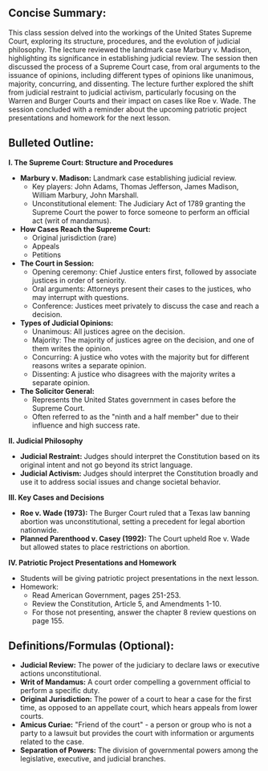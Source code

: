 ## Concise Summary:

This class session delved into the workings of the United States Supreme Court, exploring its structure, procedures, and the evolution of judicial philosophy.  The lecture reviewed the landmark case Marbury v. Madison, highlighting its significance in establishing judicial review. The session then discussed the process of a Supreme Court case, from oral arguments to the issuance of opinions, including different types of opinions like unanimous, majority, concurring, and dissenting. The lecture further explored the shift from judicial restraint to judicial activism, particularly focusing on the Warren and Burger Courts and their impact on cases like Roe v. Wade. The session concluded with a reminder about the upcoming patriotic project presentations and homework for the next lesson.

## Bulleted Outline:

**I. The Supreme Court: Structure and Procedures**

* **Marbury v. Madison:** Landmark case establishing judicial review.
    * Key players: John Adams, Thomas Jefferson, James Madison, William Marbury, John Marshall.
    *  Unconstitutional element: The Judiciary Act of 1789 granting the Supreme Court the power to force someone to perform an official act (writ of mandamus).
* **How Cases Reach the Supreme Court:**
    * Original jurisdiction (rare)
    * Appeals
    * Petitions
* **The Court in Session:**
    *  Opening ceremony: Chief Justice enters first, followed by associate justices in order of seniority.
    * Oral arguments: Attorneys present their cases to the justices, who may interrupt with questions.
    * Conference: Justices meet privately to discuss the case and reach a decision.
* **Types of Judicial Opinions:**
    * Unanimous: All justices agree on the decision.
    * Majority: The majority of justices agree on the decision, and one of them writes the opinion.
    * Concurring: A justice who votes with the majority but for different reasons writes a separate opinion.
    * Dissenting: A justice who disagrees with the majority writes a separate opinion.
* **The Solicitor General:**
    *  Represents the United States government in cases before the Supreme Court.
    * Often referred to as the "ninth and a half member" due to their influence and high success rate.

**II. Judicial Philosophy**

* **Judicial Restraint:** Judges should interpret the Constitution based on its original intent and not go beyond its strict language.
* **Judicial Activism:** Judges should interpret the Constitution broadly and use it to address social issues and change societal behavior.

**III. Key Cases and Decisions**

* **Roe v. Wade (1973):** The Burger Court ruled that a Texas law banning abortion was unconstitutional, setting a precedent for legal abortion nationwide.
* **Planned Parenthood v. Casey (1992):** The Court upheld Roe v. Wade but allowed states to place restrictions on abortion.

**IV.  Patriotic Project Presentations and Homework**

* Students will be giving patriotic project presentations in the next lesson.
* Homework: 
    * Read American Government, pages 251-253.
    * Review the Constitution, Article 5, and Amendments 1-10.
    * For those not presenting, answer the chapter 8 review questions on page 155. 

## Definitions/Formulas (Optional):

* **Judicial Review:** The power of the judiciary to declare laws or executive actions unconstitutional.
* **Writ of Mandamus:** A court order compelling a government official to perform a specific duty.
* **Original Jurisdiction:** The power of a court to hear a case for the first time, as opposed to an appellate court, which hears appeals from lower courts.
* **Amicus Curiae:** "Friend of the court" - a person or group who is not a party to a lawsuit but provides the court with information or arguments related to the case.
* **Separation of Powers:**  The division of governmental powers among the legislative, executive, and judicial branches. 


